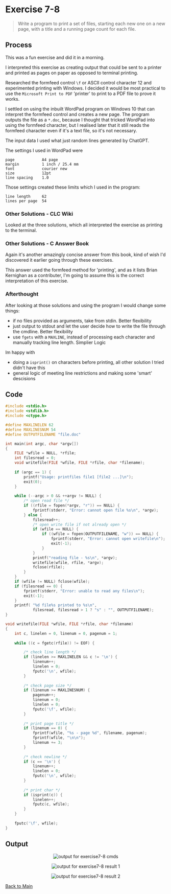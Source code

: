 # Exercise 7-8

> Write a program to print a set of files, starting each new one on a new page, with a title and a running page count for each file.

## Process
This was a fun exercise and did it in a morning.

I interpreted this exercise as creating output that could be sent to a printer and printed as pages on paper as opposed to terminal printing. 

Researched the formfeed control `\f` or ASCII control character 12 and experimented printing with Windows.
I decided it would be most practical to use the `Microsoft Print to PDF` 'printer' to print to a PDF file to prove it works. 

I settled on using the inbuilt WordPad program on Windows 10 that can interpret the formfeed control and creates a new page. The program
outputs the file as a `*.doc`, because I thought that tricked WordPad into using the formfeed character, but I realised later that it 
still reads the formfeed character even if it's a text file, so it's not necessary.

The input data I used what just random lines generated by ChatGPT.

The settings I used in WordPad were
```
page            A4 page
margin          1 inch / 25.4 mm
font            courier new
size            12pt
line spacing    1.0
```

Those settings created these limits which I used in the program:
```
line length     62
lines per page  54
```

### Other Solutions - CLC Wiki
Looked at the three solutions, which all interpreted the exercise as printing to the terminal.

### Other Solutions - C Answer Book
Again it's another amazingly concise answer from this book, kind of wish I'd discovered it earlier going through these exercises.

This answer used the formfeed method for 'printing', and as it lists Brian Kernighan as a contributer, I'm going to assume this is the correct
interpretation of this exercise.

### Afterthought
After looking at those solutions and using the program I would change some things:
- if no files provided as arguments, take from stdin. Better flexibility
- just output to stdout and let the user decide how to write the file through the cmdline. Better flexibility
- use `fgets` with a `MAXLINE`, instead of processing each character and manually tracking line length. Simplier Logic

Im happy with
- doing a `isprint()` on characters before printing, all other solution I tried didn't have this
- general logic of meeting line restrictions and making some 'smart' descisions


## Code
```c
#include <stdio.h>
#include <stdlib.h>
#include <ctype.h>

#define MAXLINELEN 62
#define MAXLINESNUM 54
#define OUTPUTFILENAME "file.doc"

int main(int argc, char *argv[])
{
    FILE *wfile = NULL, *rfile;
    int filesread = 0;
    void writefile(FILE *wfile, FILE *rfile, char *filename);
    
    if (argc == 1) {
        printf("Usage: printfiles file1 [file2 ...]\n");
        exit(0);
    }
    
    while (--argc > 0 && ++argv != NULL) {
        /* open read file */
        if ((rfile = fopen(*argv, "r")) == NULL) {
            fprintf(stderr, "Error: cannot open file %s\n", *argv);
        } else {
            filesread++;    
            /* open write file if not already open */
            if (wfile == NULL) {
                if ((wfile = fopen(OUTPUTFILENAME, "w")) == NULL) {
                    fprintf(stderr, "Error: cannot open writefile\n");
                    exit(-1);
                }
            }
            printf("reading file - %s\n", *argv);
            writefile(wfile, rfile, *argv);
            fclose(rfile);
        }
    }
    if (wfile != NULL) fclose(wfile);
    if (filesread == 0) {
        fprintf(stderr, "Error: unable to read any files\n");
        exit(-1);
    }
    printf( "%d file%s printed to %s\n",
            filesread, filesread > 1 ? "s" : "", OUTPUTFILENAME);
}           

void writefile(FILE *wfile, FILE *rfile, char *filename)
{
    int c, linelen = 0, linenum = 0, pagenum = 1;
    
    while ((c = fgetc(rfile)) != EOF) {

        /* check line length */
        if (linelen >= MAXLINELEN && c != '\n') {
            linenum++;
            linelen = 0;
            fputc('\n', wfile);
        }
        
        /* check page size */
        if (linenum >= MAXLINESNUM) {
            pagenum++;
            linenum = 0;
            linelen = 0;
            fputc('\f', wfile);
        }
        
        /* print page title */
        if (linenum == 0) {
            fprintf(wfile, "%s - page %d", filename, pagenum);
            fprintf(wfile, "\n\n");
            linenum += 3;
        }
        
        /* check newline */
        if (c == '\n') {
            linenum++; 
            linelen = 0;
            fputc('\n', wfile);
        } 
        
        /* print char */
        if (isprint(c)) {
            linelen++;
            fputc(c, wfile);
        }
    }
    
    fputc('\f', wfile);
}
```

## Output
<p align="center">
  <image src="../assets/exercise7-8_cmds.jpg" alt="output for exercise7-8 cmds" />
</p>

<p align="center">
  <image src="../assets/exercise7-8_result1.jpg" alt="output for exercise7-8 result 1" />
</p>

<p align="center">
  <image src="../assets/exercise7-8_result2.jpg" alt="output for exercise7-8 result 2" />
</p>

[Back to Main](../readme.md)
